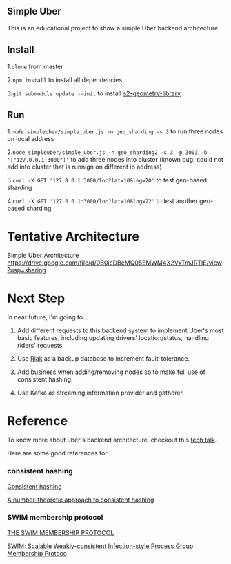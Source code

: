 ## Simple Uber
This is an educational project to show a simple Uber backend architecture.

## Install
1.`clone` from master

2.`npm install` to install all dependencies

3.`git submodule update --init` to install [s2-geometry-library](https://github.com/micolous/s2-geometry-library/tree/b42d582e0d3986c44d18bc04dd074e6546181aa7)

## Run
1.`node simpleuber/simple_uber.js -n geo_sharding -s 3` to run three nodes on local address 

2.`node simpleuber/simple_uber.js -n geo_sharding2 -s 3 -p 3003 -b '["127.0.0.1:3000"]'` to add three nodes into cluster (known bug: could not add into cluster that is runnign on different ip address)

3.`curl -X GET '127.0.0.1:3000/loc?lat=10&log=20'` to test geo-based sharding

4.`curl -X GET '127.0.0.1:3000/loc?lat=10&log=22'` to test another geo-based sharding

# Tentative Architecture
Simple Uber Architecture
https://drive.google.com/file/d/0B0ieDBeMQ05EMWM4X2VxTmJRTlE/view?usp=sharing

# Next Step
In near future, I'm going to...

1. Add different requests to this backend system to implement Uber's most basic features, including updating drivers' location/status, handling riders' requests.

2. Use [Riak](http://basho.com/products/riak-kv/) as a backup database to increment fault-tolerance.

3. Add business when adding/removing nodes so to make full use of consistent hashing.

4. Use Kafka as streaming information provider and gatherer.

# Reference
To know more about uber's backend architecture, checkout this [tech talk](http://basho.com/posts/technical/ubers-ringpop-and-riak/).

Here are some good references for...

### consistent hashing
[Consistent hashing](http://michaelnielsen.org/blog/consistent-hashing/)

[A number-theoretic approach to consistent hashing](http://michaelnielsen.org/blog/a-number-theoretic-approach-to-consistent-hashing/)

### SWIM membership protocol
[THE SWIM MEMBERSHIP PROTOCOL](http://prakhar.me/articles/swim/)

[SWIM: Scalable Weakly-consistent Infection-style Process Group Membership Protoco](https://www.cs.cornell.edu/~asdas/research/dsn02-swim.pdf)


